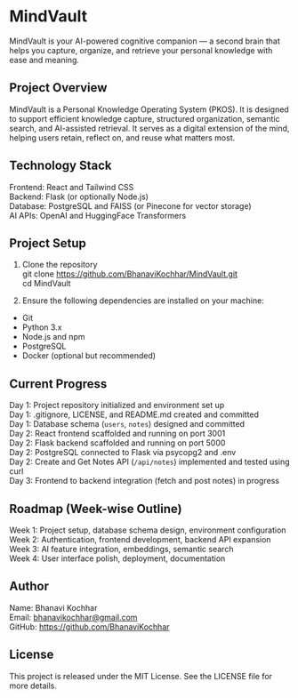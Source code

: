 # MindVault

MindVault is your AI-powered cognitive companion — a second brain that helps you capture, organize, and retrieve your personal knowledge with ease and meaning.

## Project Overview

MindVault is a Personal Knowledge Operating System (PKOS). It is designed to support efficient knowledge capture, structured organization, semantic search, and AI-assisted retrieval. It serves as a digital extension of the mind, helping users retain, reflect on, and reuse what matters most.

## Technology Stack

Frontend: React and Tailwind CSS  
Backend: Flask (or optionally Node.js)  
Database: PostgreSQL and FAISS (or Pinecone for vector storage)  
AI APIs: OpenAI and HuggingFace Transformers

## Project Setup

1. Clone the repository  
git clone https://github.com/BhanaviKochhar/MindVault.git  
cd MindVault

2. Ensure the following dependencies are installed on your machine:  
- Git  
- Python 3.x  
- Node.js and npm  
- PostgreSQL  
- Docker (optional but recommended)

## Current Progress

Day 1: Project repository initialized and environment set up  
Day 1: .gitignore, LICENSE, and README.md created and committed  
Day 1: Database schema (`users`, `notes`) designed and committed  
Day 2: React frontend scaffolded and running on port 3001  
Day 2: Flask backend scaffolded and running on port 5000  
Day 2: PostgreSQL connected to Flask via psycopg2 and .env  
Day 2: Create and Get Notes API (`/api/notes`) implemented and tested using curl  
Day 3: Frontend to backend integration (fetch and post notes) in progress

## Roadmap (Week-wise Outline)

Week 1: Project setup, database schema design, environment configuration  
Week 2: Authentication, frontend development, backend API expansion  
Week 3: AI feature integration, embeddings, semantic search  
Week 4: User interface polish, deployment, documentation

## Author

Name: Bhanavi Kochhar  
Email: bhanavikochhar@gmail.com  
GitHub: https://github.com/BhanaviKochhar

## License

This project is released under the MIT License. See the LICENSE file for more details.
